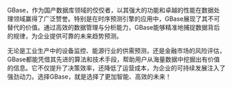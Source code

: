 GBase，作为国产数据库领域的佼佼者，以其强大的功能和卓越的性能在数据处理领域赢得了广泛赞誉。特别是在时序预测引擎的应用中，GBase展现了其不可替代的价值。通过高效的数据管理与分析能力，GBase能够精准地捕捉数据背后的规律，为企业提供可靠的未来趋势预测。

无论是工业生产中的设备监控、能源行业的供需预测，还是金融市场的风险评估，GBase都能凭借其先进的算法和技术手段，帮助用户从海量数据中挖掘出有价值的信息。它不仅提升了决策效率，还降低了运营成本，为企业的可持续发展注入了强劲动力。选择GBase，就是选择了更加智能、高效的未来！